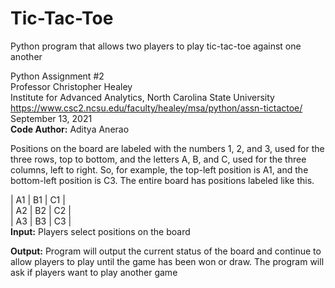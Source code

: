 # Tic-Tac-Toe
Python program that allows two players to play tic-tac-toe against one another

Python Assignment #2<br/>
Professor Christopher Healey<br/>
Institute for Advanced Analytics, North Carolina State University<br/>
https://www.csc2.ncsu.edu/faculty/healey/msa/python/assn-tictactoe/<br/>
September 13, 2021<br/>
**Code Author:** Aditya Anerao

Positions on the board are labeled with the numbers 1, 2, and 3, used for the three rows, top to bottom, and the letters A, B, and C, used for the three columns, left to right. So, for example, the top-left position is A1, and the bottom-left position is C3. The entire board has positions labeled like this.

| A1	   | B1	| C1 |<br/>
| A2	| B2	| C2 |<br/>
| A3	| B3	| C3 |<br/>
**Input:** Players select positions on the board

**Output:** Program will output the current status of the board and continue to allow players to play until the game has been won or draw. The program will ask if players want to play another game
